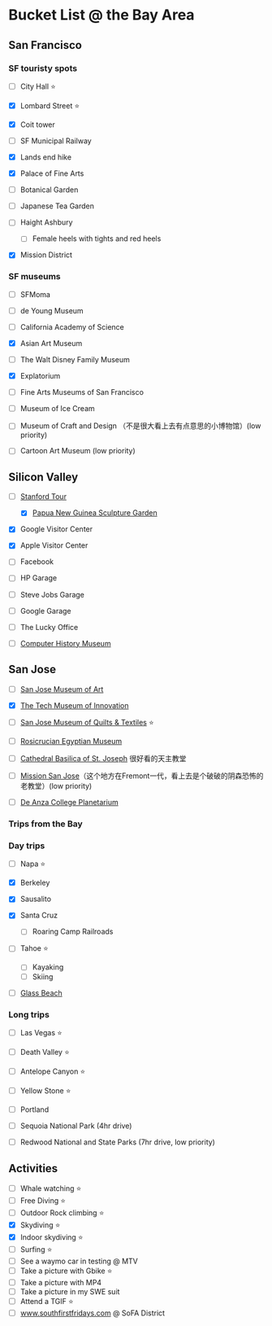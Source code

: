 # Bucket List @ the Bay Area

## San Francisco

### SF touristy spots

- [ ] City Hall ⭐️
- [x] Lombard Street ⭐️
- [x] Coit tower
- [ ] SF Municipal Railway
- [x] Lands end hike
- [x] Palace of Fine Arts
- [ ] Botanical Garden
- [ ] Japanese Tea Garden
- [ ] Haight Ashbury 
    - [ ] Female heels with tights and red heels
- [x] Mission District



### SF museums

- [ ] SFMoma
- [ ] de Young Museum
- [ ] California Academy of Science
- [x] Asian Art Museum
- [ ] The Walt Disney Family Museum
- [x] Explatorium
- [ ] Fine Arts Museums of San Francisco
- [ ] Museum of Ice Cream
- [ ] Museum of Craft and Design （不是很大看上去有点意思的小博物馆）(low priority)
- [ ] Cartoon Art Museum (low priority)


## Silicon Valley

- [ ] [Stanford Tour](http://visit.stanford.edu/tours/index.html)
    - [x] [Papua New Guinea Sculpture Garden](https://en.wikipedia.org/wiki/Papua_New_Guinea_Sculpture_Garden)
- [x] Google Visitor Center
- [x] Apple Visitor Center
- [ ] Facebook
- [ ] HP Garage
- [ ] Steve Jobs Garage
- [ ] Google Garage
- [ ] The Lucky Office
- [ ] [Computer History Museum](https://www.computerhistory.org/)


## San Jose

- [ ] [San Jose Museum of Art](https://sjmusart.org/)
- [x] [The Tech Museum of Innovation](https://www.thetech.org/)
- [ ] [San Jose Museum of Quilts & Textiles](https://www.sjquiltmuseum.org/) ⭐️
- [ ] [Rosicrucian Egyptian Museum](https://egyptianmuseum.org/)
- [ ] [Cathedral Basilica of St. Joseph](https://www.stjosephcathedral.org/) 很好看的天主教堂
- [ ] [Mission San Jose](http://missionsanjose.org/)（这个地方在Fremont一代，看上去是个破破的阴森恐怖的老教堂）(low priority)
- [ ] [De Anza College Planetarium](https://www.deanza.edu/planetarium/)


### Trips from the Bay

### Day trips

- [ ] Napa ⭐️
- [x] Berkeley
- [x] Sausalito
- [x] Santa Cruz
    - [ ] Roaring Camp Railroads
- [ ] Tahoe ⭐️
    - [ ] Kayaking
    - [ ] Skiing
- [ ] [Glass Beach](https://en.wikipedia.org/wiki/Glass_Beach_(Fort_Bragg,_California))


### Long trips

- [ ] Las Vegas ⭐️
- [ ] Death Valley ⭐️
- [ ] Antelope Canyon ⭐️
- [ ] Yellow Stone ⭐️
- [ ] Portland
- [ ] Sequoia National Park (4hr drive)
- [ ] Redwood National and State Parks (7hr drive, low priority)


## Activities

- [ ] Whale watching ⭐️
- [ ] Free Diving ⭐️
- [ ] Outdoor Rock climbing ⭐️
- [x] Skydiving ⭐️
- [x] Indoor skydiving ⭐️
- [ ] Surfing ⭐️
- [ ] See a waymo car in testing @ MTV
- [ ] Take a picture with Gbike ⭐️
- [ ] Take a picture with MP4
- [ ] Take a picture in my SWE suit 
- [ ] Attend a TGIF ⭐️
- [ ] www.southfirstfridays.com @ SoFA District 

